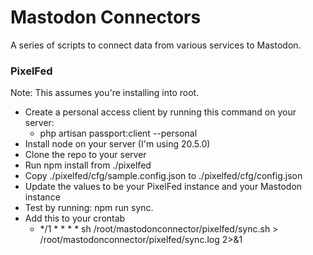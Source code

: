# Mastodon Connectors

A series of scripts to connect data from various services to Mastodon.

### PixelFed

Note: This assumes you're installing into root.

* Create a personal access client by running this command on your server:
  * php artisan passport:client --personal
* Install node on your server (I'm using 20.5.0)
* Clone the repo to your server
* Run npm install from ./pixelfed
* Copy ./pixelfed/cfg/sample.config.json to ./pixelfed/cfg/config.json
* Update the values to be your PixelFed instance and your Mastodon instance
* Test by running: npm run sync.
* Add this to your crontab
  * */1 * * * * sh /root/mastodonconnector/pixelfed/sync.sh > /root/mastodonconnector/pixelfed/sync.log 2>&1

